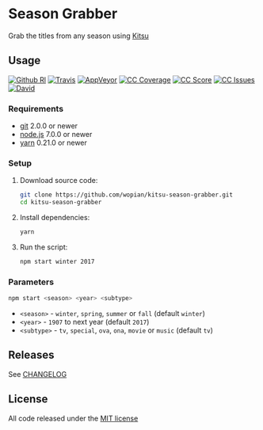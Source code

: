 # Season Grabber

Grab the titles from any season using [Kitsu][0]

## Usage

[![Github Rl]][1]
[![Travis]][2]
[![AppVeyor]][3]
[![CC Coverage]][4]
[![CC Score]][5]
[![CC Issues]][6]
[![David]][7]

### Requirements

- [git](https://git-scm.com/) 2.0.0 or newer
- [node.js](https://nodejs.org) 7.0.0 or newer
- [yarn](https://https://yarnpkg.com) 0.21.0 or newer

### Setup

1. Download source code:

    ```bash
    git clone https://github.com/wopian/kitsu-season-grabber.git
    cd kitsu-season-grabber
    ```

1. Install dependencies:

    ```bash
    yarn
    ```

2. Run the script:

    ```bash
    npm start winter 2017
    ```

### Parameters

```bash
npm start <season> <year> <subtype>
```

- `<season>` - `winter`, `spring`, `summer` or `fall` (default `winter`)
- `<year>` - `1907` to next year (default `2017`)
- `<subtype>` - `tv`, `special`, `ova`, `ona`, `movie` or `music` (default `tv`)

## Releases

See [CHANGELOG][8]

## License

All code released under the [MIT license][9]

[GitHub Rl]:https://img.shields.io/github/release/wopian/kitsu-season-grabber.svg?style=flat-square
[Travis]:https://img.shields.io/travis/wopian/kitsu-season-grabber/master.svg?style=flat-square&label=linux%20%26%20macOS
[CC Coverage]:https://img.shields.io/codeclimate/coverage/github/wopian/kitsu-season-grabber.svg?style=flat-square
[CC Score]:https://img.shields.io/codeclimate/github/wopian/kitsu-season-grabber.svg?style=flat-square
[CC Issues]:https://img.shields.io/codeclimate/issues/github/wopian/kitsu-season-grabber.svg?style=flat-square
[David]:https://img.shields.io/david/wopian/kitsu-season-grabber.svg?style=flat-square
[AppVeyor]:https://img.shields.io/appveyor/ci/wopian/kitsu-season-grabber/master.svg?style=flat-square&label=windows

[0]:https://kitsu.io
[1]:https://github.com/wopian/hibari/releases
[2]:https://travis-ci.org/wopian/kitsu-season-grabber
[3]:https://ci.appveyor.com/project/wopian/hibari
[4]:https://codeclimate.com/github/wopian/hibari/coverage
[5]:https://codeclimate.com/github/wopian/hibari
[6]:https://codeclimate.com/github/wopian/hibari/issues
[7]:https://david-dm.org/wopian/hibari
[8]:https://github.com/wopian/hibari/blob/master/CHANGELOG.md
[9]:https://github.com/wopian/hibari/blob/master/LICENSE.md

